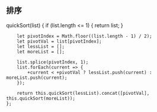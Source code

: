 ## 排序

  quickSort(list) {
		if (list.length <= 1) {
			return list;
		}

		let pivotIndex = Math.floor((list.length - 1) / 2);
		let pivotVal = list[pivotIndex];
		let lessList = [];
		let moreList = [];

		list.splice(pivotIndex, 1);
		list.forEach(current => {
			+current < +pivotVal ? lessList.push(current) : moreList.push(current);
		});

		return this.quickSort(lessList).concat([pivotVal], this.quickSort(moreList));
	};
